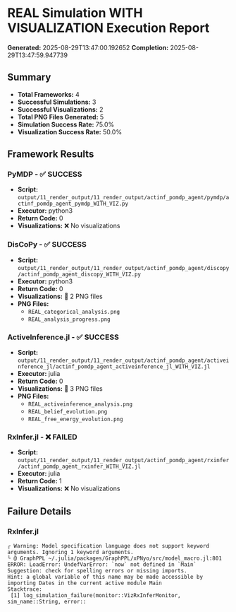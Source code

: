 # REAL Simulation WITH VISUALIZATION Execution Report

**Generated:** 2025-08-29T13:47:00.192652
**Completion:** 2025-08-29T13:47:59.947739

## Summary

- **Total Frameworks:** 4
- **Successful Simulations:** 3
- **Successful Visualizations:** 2
- **Total PNG Files Generated:** 5
- **Simulation Success Rate:** 75.0%
- **Visualization Success Rate:** 50.0%

## Framework Results

### PyMDP - ✅ SUCCESS

- **Script:** `output/11_render_output/11_render_output/actinf_pomdp_agent/pymdp/actinf_pomdp_agent_pymdp_WITH_VIZ.py`
- **Executor:** python3
- **Return Code:** 0
- **Visualizations:** ❌ No visualizations

### DisCoPy - ✅ SUCCESS

- **Script:** `output/11_render_output/11_render_output/actinf_pomdp_agent/discopy/actinf_pomdp_agent_discopy_WITH_VIZ.py`
- **Executor:** python3
- **Return Code:** 0
- **Visualizations:** 🎨 2 PNG files
- **PNG Files:**
  - `REAL_categorical_analysis.png`
  - `REAL_analysis_progress.png`

### ActiveInference.jl - ✅ SUCCESS

- **Script:** `output/11_render_output/11_render_output/actinf_pomdp_agent/activeinference_jl/actinf_pomdp_agent_activeinference_jl_WITH_VIZ.jl`
- **Executor:** julia
- **Return Code:** 0
- **Visualizations:** 🎨 3 PNG files
- **PNG Files:**
  - `REAL_activeinference_analysis.png`
  - `REAL_belief_evolution.png`
  - `REAL_free_energy_evolution.png`

### RxInfer.jl - ❌ FAILED

- **Script:** `output/11_render_output/11_render_output/actinf_pomdp_agent/rxinfer/actinf_pomdp_agent_rxinfer_WITH_VIZ.jl`
- **Executor:** julia
- **Return Code:** 1
- **Visualizations:** ❌ No visualizations


## Failure Details

### RxInfer.jl
```
┌ Warning: Model specification language does not support keyword arguments. Ignoring 1 keyword arguments.
└ @ GraphPPL ~/.julia/packages/GraphPPL/xPNyo/src/model_macro.jl:801
ERROR: LoadError: UndefVarError: `now` not defined in `Main`
Suggestion: check for spelling errors or missing imports.
Hint: a global variable of this name may be made accessible by importing Dates in the current active module Main
Stacktrace:
 [1] log_simulation_failure(monitor::VizRxInferMonitor, sim_name::String, error::
```

